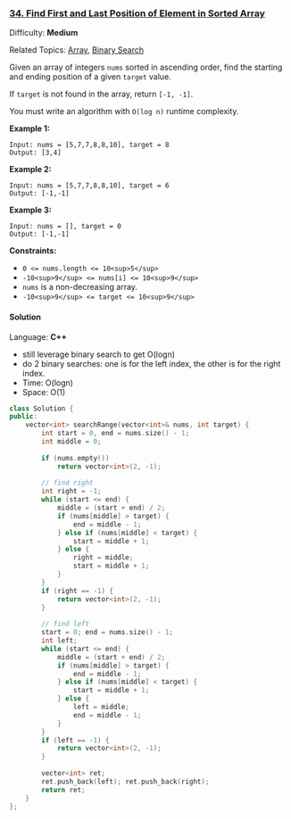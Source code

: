 ### [34\. Find First and Last Position of Element in Sorted Array](https://leetcode.com/problems/find-first-and-last-position-of-element-in-sorted-array/)

Difficulty: **Medium**  

Related Topics: [Array](https://leetcode.com/tag/array/), [Binary Search](https://leetcode.com/tag/binary-search/)


Given an array of integers `nums` sorted in ascending order, find the starting and ending position of a given `target` value.

If `target` is not found in the array, return `[-1, -1]`.

You must write an algorithm with `O(log n)` runtime complexity.

**Example 1:**

```
Input: nums = [5,7,7,8,8,10], target = 8
Output: [3,4]
```

**Example 2:**

```
Input: nums = [5,7,7,8,8,10], target = 6
Output: [-1,-1]
```

**Example 3:**

```
Input: nums = [], target = 0
Output: [-1,-1]
```

**Constraints:**

*   `0 <= nums.length <= 10<sup>5</sup>`
*   `-10<sup>9</sup> <= nums[i] <= 10<sup>9</sup>`
*   `nums` is a non-decreasing array.
*   `-10<sup>9</sup> <= target <= 10<sup>9</sup>`


#### Solution

Language: **C++**

* still leverage binary search to get O(logn)
* do 2 binary searches: one is for the left index, the other is for the right index.
* Time: O(logn)
* Space: O(1)

```c++
class Solution {
public:
    vector<int> searchRange(vector<int>& nums, int target) {
        int start = 0, end = nums.size() - 1;
        int middle = 0;
        
        if (nums.empty())
            return vector<int>(2, -1);
        
        // find right
        int right = -1;
        while (start <= end) {
            middle = (start + end) / 2;
            if (nums[middle] > target) {
                end = middle - 1;
            } else if (nums[middle] < target) {
                start = middle + 1;
            } else {
                right = middle;
                start = middle + 1;
            }
        }
        if (right == -1) {
            return vector<int>(2, -1);
        }
        
        // find left
        start = 0; end = nums.size() - 1;
        int left;
        while (start <= end) {
            middle = (start + end) / 2;
            if (nums[middle] > target) {
                end = middle - 1;
            } else if (nums[middle] < target) {
                start = middle + 1;
            } else {
                left = middle;
                end = middle - 1;
            }
        }
        if (left == -1) {
            return vector<int>(2, -1);
        }
        
        vector<int> ret;    
        ret.push_back(left); ret.push_back(right);
        return ret;
    }
};
```